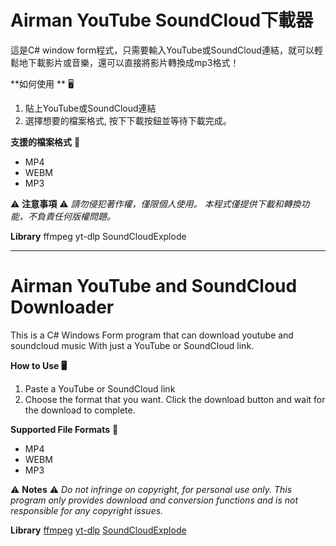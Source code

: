 # Airman YouTube SoundCloud下載器
這是C# window form程式，只需要輸入YouTube或SoundCloud連結，就可以輕鬆地下載影片或音樂，還可以直接將影片轉換成mp3格式！

**如何使用 ** :desktop_computer:
1. 貼上YouTube或SoundCloud連結
2. 選擇想要的檔案格式, 按下下載按鈕並等待下載完成。

**支援的檔案格式** :floppy_disk:
- MP4
- WEBM
- MP3

:warning: **注意事項** :warning:
*請勿侵犯著作權，僅限個人使用。
本程式僅提供下載和轉換功能，不負責任何版權問題。*

**Library**
ffmpeg
yt-dlp
SoundCloudExplode


------------

# Airman YouTube and SoundCloud Downloader
This is a C# Windows Form program that can download youtube and soundcloud music  With just a YouTube or SoundCloud link.

**How to Use :desktop_computer:**
1. Paste a YouTube or SoundCloud link
2. Choose the format that you want. Click the download button and wait for the download to complete.

**Supported File Formats** :floppy_disk:
- MP4
- WEBM
- MP3

:warning: **Notes** :warning:
*Do not infringe on copyright, for personal use only.
This program only provides download and conversion functions and is not responsible for any copyright issues.*

**Library**
[ffmpeg](https://www.ffmpeg.org/ "ffmpeg")
[yt-dlp](https://github.com/yt-dlp/yt-dlp "yt-dlp")
[SoundCloudExplode](https://github.com/jerry08/SoundCloudExplode "SoundCloudExplode")
